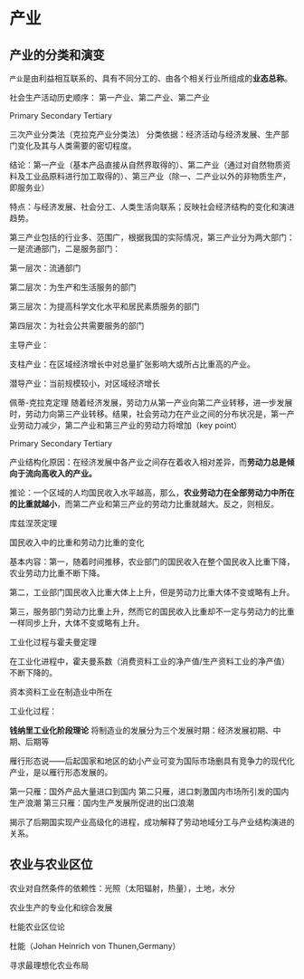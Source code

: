 

# 产业

## 产业的分类和演变

`产业`是由利益相互联系的、具有不同分工的、由各个相关行业所组成的**业态总称**。



社会生产活动历史顺序：
第一产业、第二产业、第二产业

Primary Secondary Tertiary

三次产业分类法（克拉克产业分类法）
分类依据：经济活动与经济发展、生产部门变化及其与人类需要的密切程度。

结论：第一产业（基本产品直接从自然界取得的）、第二产业（通过对自然物质资料及工业品原料进行加工取得的）、第三产业（除一、二产业以外的非物质生产，即服务业）

特点：与经济发展、社会分工、人类生活向联系；反映社会经济结构的变化和演进趋势。

第三产业包括的行业多、范围广，根据我国的实际情况，第三产业分为两大部门：一是流通部门，二是服务部门：

第一层次：流通部门

第二层次：为生产和生活服务的部门

第三层次：为提高科学文化水平和居民素质服务的部门

第四层次：为社会公共需要服务的部门



主导产业：


支柱产业：在区域经济增长中对总量扩张影响大或所占比重高的产业。

潜导产业：当前规模较小，对区域经济增长





佩蒂-克拉克定理
随着经济发展，劳动力从第一产业向第二产业转移，进一步发展时，劳动力向第三产业转移。结果，社会劳动力在产业之间的分布状况是，第一产业劳动力减少，第二产业和第三产业的劳动力将增加（key point）


Primary Secondary Tertiary


产业结构化原因：在经济发展中各产业之间存在着收入相对差异，而**劳动力总是倾向于流向高收入的产业。**

推论：一个区域的人均国民收入水平越高，那么，**农业劳动力在全部劳动力中所在的比重就越小**，而第二产业和第三产业的劳动力比重就越大。反之，则相反。



库兹涅茨定理

国民收入中的比重和劳动力比重的变化

基本内容：第一，随着时间推移，农业部门的国民收入在整个国民收入比重下降，农业劳动力比重不断下降。

第二，工业部门国民收入比重大体上上升，但是劳动力比重大体不变或略有上升。

第三，服务部门劳动力比重上升，然而它的国民收入比重却不一定与劳动力的比重一样同步上升，大体不变或略有上升。


工业化过程与霍夫曼定理

在工业化进程中，霍夫曼系数（消费资料工业的净产值/生产资料工业的净产值）不断下降的。



资本资料工业在制造业中所在


工业化过程：



**钱纳里工业化阶段理论**
将制造业的发展分为三个发展时期：经济发展初期、中期、后期等


雁行形态说——后起国家和地区的幼小产业可变为国际市场删具有竞争力的现代化产业，是以雁行形态发展的。

第一只雁：国外产品大量进口到国内
第二只雁，进口刺激国内市场所引发的国内生产浪潮
第三只雁：国内生产发展所促进的出口浪潮

揭示了后期国实现产业高级化的进程，成功解释了劳动地域分工与产业结构演进的关系。





## 农业与农业区位
农业对自然条件的依赖性：光照（太阳辐射，热量），土地，水分

农业生产的专业化和综合发展


杜能农业区位论

杜能（Johan Heinrich von Thunen,Germany）

寻求最理想化农业布局









